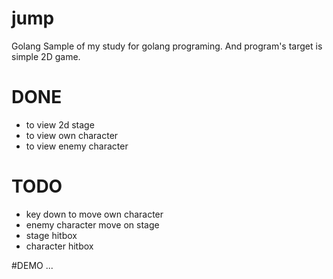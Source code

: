 # jump
Golang Sample of my study for golang programing.
And program's target is simple 2D game.

# DONE
- to view 2d stage
- to view own character
- to view enemy character

# TODO
- key down to move own character
- enemy character move on stage
- stage hitbox
- character hitbox

#DEMO
...

